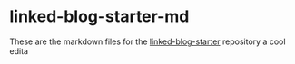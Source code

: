 # linked-blog-starter-md
These are the markdown files for the [linked-blog-starter](https://github.com/matthewwong525/linked-blog-starter) repository
a cool edita